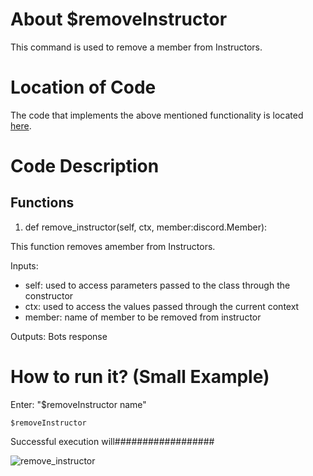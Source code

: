 # About $removeInstructor
This command is used to remove a member from Instructors.

# Location of Code
The code that implements the above mentioned functionality is located [here](../../cogs/instructor.py).

# Code Description
## Functions

1. def remove_instructor(self, ctx, member:discord.Member):

This function removes amember from Instructors.

Inputs:

- self: used to access parameters passed to the class through the constructor
- ctx: used to access the values passed through the current context
- member: name of member to be removed from instructor         

Outputs: Bots response

# How to run it? (Small Example)
Enter: "$removeInstructor name"
```
$removeInstructor
```
Successful execution will##################

![remove_instructor](./remove_instructor.png)

